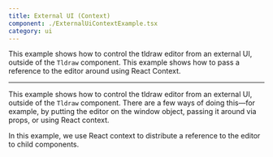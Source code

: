 ```yaml
---
title: External UI (Context)
component: ./ExternalUiContextExample.tsx
category: ui
---
```


This example shows how to control the tldraw editor from an external UI, outside of the `Tldraw` component. This example shows how to pass a reference
to the editor around using React Context.

---

This example shows how to control the tldraw editor from an external UI, outside
of the `Tldraw` component. There are a few ways of doing this—for example, by putting the editor on the window object, passing it around via props, or using React context.

In this example, we use React context to distribute a reference to the editor to child components.
